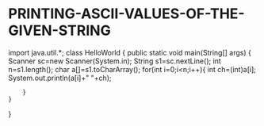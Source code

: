 # PRINTING-ASCII-VALUES-OF-THE-GIVEN-STRING
import java.util.*;
class HelloWorld {
    public static void main(String[] args) {
        Scanner sc=new Scanner(System.in);
        String s1=sc.nextLine();
        int n=s1.length();
        char a[]=s1.toCharArray();
        for(int i=0;i<n;i++){
            int ch=(int)a[i];
              System.out.println(a[i]+" "+ch);
           
        }
    }
}
